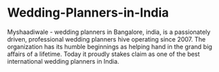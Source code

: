 Wedding-Planners-in-India
=========================

Myshaadiwale - wedding planners in Bangalore, india, is a passionately driven, professional wedding planners hive operating since 2007. The organization has its humble beginnings as helping hand in the grand big affairs of a lifetime. Today it proudly stakes claim as one of the best international wedding planners in India. 
